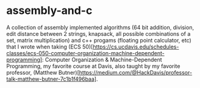 # assembly-and-c

A collection of assembly implemented algorithms (64 bit addition, division, edit distance between 2 strings, knapsack, all possible combinations of a set, matrix multiplication) and c++ progams (floating point calculator, etc) that I wrote when taking (ECS 50)[https://cs.ucdavis.edu/schedules-classes/ecs-050-computer-organization-machine-dependent-programming]: Computer Organization & Machine-Dependent Programming, my favorite course at Davis, also taught by my favorite professor, (Matthew Butner)[https://medium.com/@HackDavis/professor-talk-matthew-butner-7c1b1f496baa].
